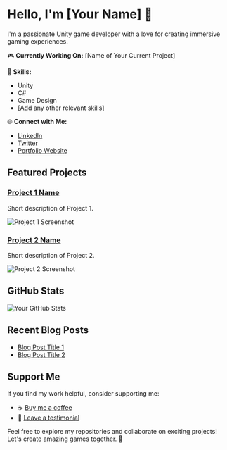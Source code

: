 # Hello, I'm [Your Name] 👋

I'm a passionate Unity game developer with a love for creating immersive gaming experiences.

🎮 **Currently Working On:** [Name of Your Current Project]

🚀 **Skills:**
- Unity
- C#
- Game Design
- [Add any other relevant skills]

🌐 **Connect with Me:**
- [LinkedIn](https://www.linkedin.com/in/your-username)
- [Twitter](https://twitter.com/your-username)
- [Portfolio Website](https://your-portfolio-website.com)

## Featured Projects

### [Project 1 Name](link-to-project1)
Short description of Project 1.

![Project 1 Screenshot](link-to-screenshot1)

### [Project 2 Name](link-to-project2)
Short description of Project 2.

![Project 2 Screenshot](link-to-screenshot2)

## GitHub Stats

![Your GitHub Stats](https://github-readme-stats.vercel.app/api?username=your-username&show_icons=true&count_private=true&hide=contribs,prs)

## Recent Blog Posts

- [Blog Post Title 1](link-to-post1)
- [Blog Post Title 2](link-to-post2)

## Support Me

If you find my work helpful, consider supporting me:

- ☕ [Buy me a coffee](link-to-coffee)
- 💬 [Leave a testimonial](link-to-testimonial)

Feel free to explore my repositories and collaborate on exciting projects! Let's create amazing games together. 🚀
